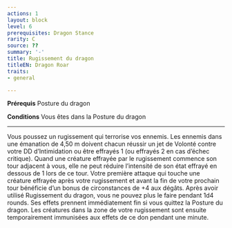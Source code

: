 ```yaml
---
actions: 1
layout: block
level: 6
prerequisites: Dragon Stance
rarity: C
source: ??
summary: '-'
title: Rugissement du dragon
titleEN: Dragon Roar
traits:
- general

---
```


<p><strong>Prérequis</strong> Posture du dragon</p>
<p><strong>Conditions</strong> Vous êtes dans la Posture du dragon</p>
<hr>
<p>Vous poussez un rugissement qui terrorise vos ennemis. Les ennemis dans une émanation de 4,50 m doivent chacun réussir un jet de Volonté contre votre DD d’Intimidation ou être effrayés 1 (ou effrayés 2 en cas d’échec critique). Quand une créature effrayée par le rugissement commence son tour adjacent à vous, elle ne peut réduire l’intensité de son état effrayé en dessous de 1 lors de ce tour. Votre première attaque qui touche une créature effrayée après votre rugissement et avant la fin de votre prochain tour bénéficie d’un bonus de circonstances de +4 aux dégâts. Après avoir utilisé Rugissement du dragon, vous ne pouvez plus le faire pendant 1d4 rounds. Ses effets prennent immédiatement fin si vous quittez la Posture du dragon. Les créatures dans la zone de votre rugissement sont ensuite temporairement immunisées aux effets de ce don pendant une minute.</p>